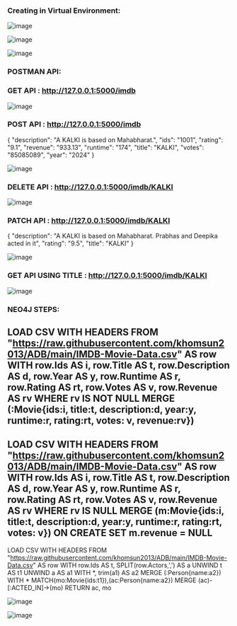 ### Creating in Virtual Environment:
![image](https://github.com/kishorreyansh/IMDB-NEO4J-AURA-DB-PROGRAMMING/assets/140970519/2e453691-43c3-495e-9458-65222c28ac94)

![image](https://github.com/kishorreyansh/IMDB-NEO4J-AURA-DB-PROGRAMMING/assets/140970519/a59704a4-226c-4c86-a37f-d2a84c45e811)

![image](https://github.com/kishorreyansh/IMDB-NEO4J-AURA-DB-PROGRAMMING/assets/140970519/cf3cb584-cb16-4ab9-84eb-46632cf8b080)


### POSTMAN API:

### GET API : http://127.0.0.1:5000/imdb
![image](https://github.com/kishorreyansh/IMDB-NEO4J-AURA-DB-PROGRAMMING/assets/140970519/cd5e9bf4-f93b-4c42-bbf8-dc50c828a95f)

### POST API : http://127.0.0.1:5000/imdb

{
        "description": "A KALKI is based on Mahabharat.",
        "ids": "1001",
        "rating": "9.1",
        "revenue": "933.13",
        "runtime": "174",
        "title": "KALKI",
        "votes": "85085089",
        "year": "2024"
    }
    
![image](https://github.com/kishorreyansh/IMDB-NEO4J-AURA-DB-PROGRAMMING/assets/140970519/3d70241d-6c2a-4180-a731-37982b0c3c49)

### DELETE API : http://127.0.0.1:5000/imdb/KALKI
![image](https://github.com/kishorreyansh/IMDB-NEO4J-AURA-DB-PROGRAMMING/assets/140970519/43be81dc-10a6-4436-af8b-5c523a4b7c21)

### PATCH API : http://127.0.0.1:5000/imdb/KALKI

{
        "description": "A KALKI is based on Mahabharat. Prabhas and Deepika acted in it",
        "rating": "9.5",
        "title": "KALKI"
    }
    
![image](https://github.com/kishorreyansh/IMDB-NEO4J-AURA-DB-PROGRAMMING/assets/140970519/fc35639e-9e0f-4d45-85b3-66f79e7893f5)

### GET API USING TITLE : http://127.0.0.1:5000/imdb/KALKI
![image](https://github.com/kishorreyansh/IMDB-NEO4J-AURA-DB-PROGRAMMING/assets/140970519/060030c3-0387-4ae5-b2fa-a5ec9e128c31)

### NEO4J STEPS:

LOAD CSV WITH HEADERS FROM "https://raw.githubusercontent.com/khomsun2013/ADB/main/IMDB-Movie-Data.csv" AS row
WITH row.Ids AS i, row.Title AS t, row.Description AS d, row.Year AS y, row.Runtime AS r, row.Rating AS rt, row.Votes AS v, row.Revenue AS rv
WHERE rv IS NOT NULL
MERGE (:Movie{ids:i, title:t, description:d, year:y, runtime:r, rating:rt, votes: v, revenue:rv})
------------------------------------------------------------------------------------------------------------------------------------------------------------------------------------------------------------------
LOAD CSV WITH HEADERS FROM "https://raw.githubusercontent.com/khomsun2013/ADB/main/IMDB-Movie-Data.csv" AS row
WITH row.Ids AS i, row.Title AS t, row.Description AS d, row.Year AS y, row.Runtime AS r, row.Rating AS rt, row.Votes AS v, row.Revenue AS rv
WHERE rv IS NULL
MERGE (m:Movie{ids:i, title:t, description:d, year:y, runtime:r, rating:rt, votes: v})
ON CREATE SET m.revenue = NULL 
------------------------------------------------------------------------------------------------------------------------------------------------------------------------------------------------------------------
LOAD CSV WITH HEADERS FROM "https://raw.githubusercontent.com/khomsun2013/ADB/main/IMDB-Movie-Data.csv" AS row
WITH row.Ids AS t, SPLIT(row.Actors,',') AS a
UNWIND t AS t1
UNWIND a AS a1
WITH *, trim(a1) AS a2
MERGE (:Person{name:a2})
WITH *
MATCH(mo:Movie{ids:t1}),(ac:Person{name:a2})
MERGE (ac)-[:ACTED_IN]->(mo)
RETURN ac, mo


![image](https://github.com/kishorreyansh/IMDB-NEO4J-AURA-DB-PROGRAMMING/assets/140970519/fc2f7628-4d7e-4478-a8c3-8ce24a72a78a)

![image](https://github.com/kishorreyansh/IMDB-NEO4J-AURA-DB-PROGRAMMING/assets/140970519/444007bb-100e-4157-a859-fbc64a127c6b)






